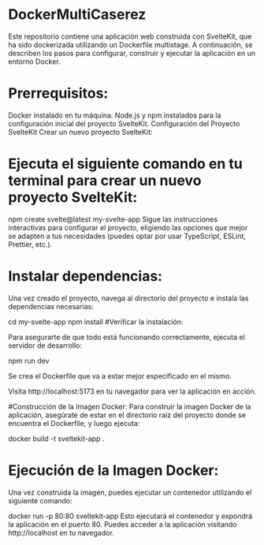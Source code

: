 # DockerMultiCaserez
Este repositorio contiene una aplicación web construida con SvelteKit, que ha sido dockerizada utilizando un Dockerfile multistage. A continuación, se describen los pasos para configurar, construir y ejecutar la aplicación en un entorno Docker.

# Prerrequisitos:
Docker instalado en tu máquina.
Node.js y npm instalados para la configuración inicial del proyecto SvelteKit.
Configuración del Proyecto SvelteKit
Crear un nuevo proyecto SvelteKit:

# Ejecuta el siguiente comando en tu terminal para crear un nuevo proyecto SvelteKit:

npm create svelte@latest my-svelte-app
Sigue las instrucciones interactivas para configurar el proyecto, eligiendo las opciones que mejor se adapten a tus necesidades (puedes optar por usar TypeScript, ESLint, Prettier, etc.).

# Instalar dependencias:

Una vez creado el proyecto, navega al directorio del proyecto e instala las dependencias necesarias:

cd my-svelte-app
npm install
#Verificar la instalación:

Para asegurarte de que todo está funcionando correctamente, ejecuta el servidor de desarrollo:

npm run dev


Se crea el Dockerfile que va a estar mejor especificado en el mismo.


Visita http://localhost:5173 en tu navegador para ver la aplicación en acción.

#Construcción de la Imagen Docker:
Para construir la imagen Docker de la aplicación, asegúrate de estar en el directorio raíz del proyecto donde se encuentra el Dockerfile, y luego ejecuta:

docker build -t sveltekit-app .

# Ejecución de la Imagen Docker:
Una vez construida la imagen, puedes ejecutar un contenedor utilizando el siguiente comando:

docker run -p 80:80 sveltekit-app
Esto ejecutará el contenedor y expondrá la aplicación en el puerto 80. Puedes acceder a la aplicación visitando http://localhost en tu navegador.
